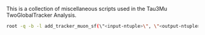 This is a collection of miscellaneous scripts used in the Tau3Mu TwoGlobalTracker Analysis.

```bash
root -q -b -l add_tracker_muon_sf(\"<input-ntuple>\", \"<output-ntuple>\", \"<weight-file>\").C # add SF using root files produced by spark code
```
